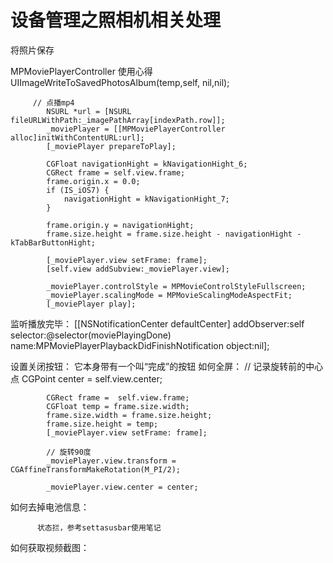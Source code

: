# 设备管理之照相机相关处理
将照片保存


MPMoviePlayerController 使用心得
UIImageWriteToSavedPhotosAlbum(temp,self, nil,nil);


         // 点播mp4
            NSURL *url = [NSURL fileURLWithPath:_imagePathArray[indexPath.row]];
            _moviePlayer = [[MPMoviePlayerController alloc]initWithContentURL:url];
            [_moviePlayer prepareToPlay];
           
            CGFloat navigationHight = kNavigationHight_6;
            CGRect frame = self.view.frame;
            frame.origin.x = 0.0;
            if (IS_iOS7) {
                navigationHight = kNavigationHight_7;
            }
           
            frame.origin.y = navigationHight;
            frame.size.height = frame.size.height - navigationHight - kTabBarButtonHight;
           
            [_moviePlayer.view setFrame: frame];
            [self.view addSubview:_moviePlayer.view];
           
            _moviePlayer.controlStyle = MPMovieControlStyleFullscreen;
            _moviePlayer.scalingMode = MPMovieScalingModeAspectFit;
            [_moviePlayer play];


监听播放完毕：
         [[NSNotificationCenter defaultCenter] addObserver:self selector:@selector(moviePlayingDone) name:MPMoviePlayerPlaybackDidFinishNotification object:nil];

设置关闭按钮：
     它本身带有一个叫“完成”的按钮
如何全屏：
       // 记录旋转前的中心点
            CGPoint center = self.view.center;
           
            CGRect frame =  self.view.frame;
            CGFloat temp = frame.size.width;
            frame.size.width = frame.size.height;
            frame.size.height = temp;
            [_moviePlayer.view setFrame: frame];
           
            // 旋转90度
            _moviePlayer.view.transform = CGAffineTransformMakeRotation(M_PI/2);
           
            _moviePlayer.view.center = center;

如何去掉电池信息：

          状态拦，参考settasusbar使用笔记


如何获取视频截图：

